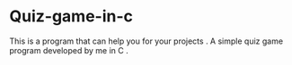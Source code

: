 # Quiz-game-in-c
This is a program that can help you for your projects . A simple quiz game program developed by me in C .
